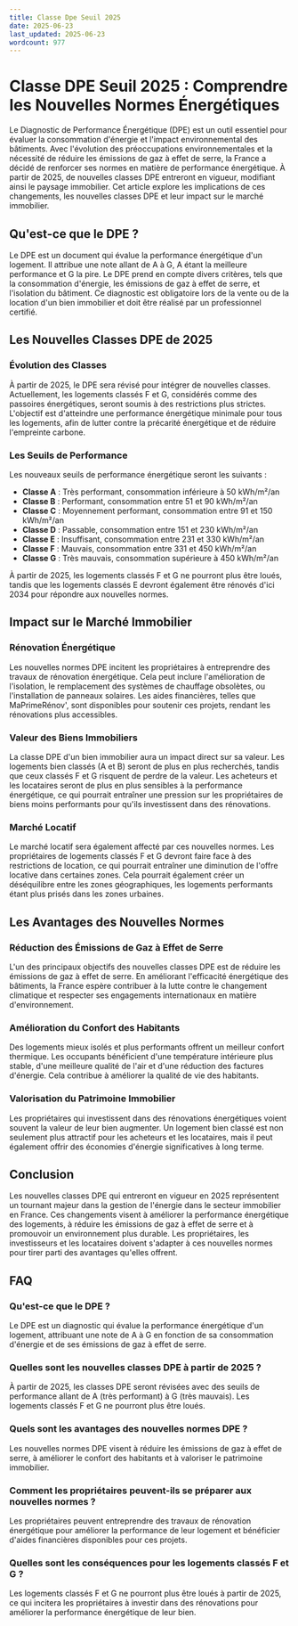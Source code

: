 ```yaml
---
title: Classe Dpe Seuil 2025
date: 2025-06-23
last_updated: 2025-06-23
wordcount: 977
---
```


# Classe DPE Seuil 2025 : Comprendre les Nouvelles Normes Énergétiques

Le Diagnostic de Performance Énergétique (DPE) est un outil essentiel pour évaluer la consommation d'énergie et l'impact environnemental des bâtiments. Avec l'évolution des préoccupations environnementales et la nécessité de réduire les émissions de gaz à effet de serre, la France a décidé de renforcer ses normes en matière de performance énergétique. À partir de 2025, de nouvelles classes DPE entreront en vigueur, modifiant ainsi le paysage immobilier. Cet article explore les implications de ces changements, les nouvelles classes DPE et leur impact sur le marché immobilier.

## Qu'est-ce que le DPE ?

Le DPE est un document qui évalue la performance énergétique d'un logement. Il attribue une note allant de A à G, A étant la meilleure performance et G la pire. Le DPE prend en compte divers critères, tels que la consommation d'énergie, les émissions de gaz à effet de serre, et l'isolation du bâtiment. Ce diagnostic est obligatoire lors de la vente ou de la location d'un bien immobilier et doit être réalisé par un professionnel certifié.

## Les Nouvelles Classes DPE de 2025

### Évolution des Classes

À partir de 2025, le DPE sera révisé pour intégrer de nouvelles classes. Actuellement, les logements classés F et G, considérés comme des passoires énergétiques, seront soumis à des restrictions plus strictes. L'objectif est d'atteindre une performance énergétique minimale pour tous les logements, afin de lutter contre la précarité énergétique et de réduire l'empreinte carbone.

### Les Seuils de Performance

Les nouveaux seuils de performance énergétique seront les suivants :

- **Classe A** : Très performant, consommation inférieure à 50 kWh/m²/an
- **Classe B** : Performant, consommation entre 51 et 90 kWh/m²/an
- **Classe C** : Moyennement performant, consommation entre 91 et 150 kWh/m²/an
- **Classe D** : Passable, consommation entre 151 et 230 kWh/m²/an
- **Classe E** : Insuffisant, consommation entre 231 et 330 kWh/m²/an
- **Classe F** : Mauvais, consommation entre 331 et 450 kWh/m²/an
- **Classe G** : Très mauvais, consommation supérieure à 450 kWh/m²/an

À partir de 2025, les logements classés F et G ne pourront plus être loués, tandis que les logements classés E devront également être rénovés d'ici 2034 pour répondre aux nouvelles normes.

## Impact sur le Marché Immobilier

### Rénovation Énergétique

Les nouvelles normes DPE incitent les propriétaires à entreprendre des travaux de rénovation énergétique. Cela peut inclure l'amélioration de l'isolation, le remplacement des systèmes de chauffage obsolètes, ou l'installation de panneaux solaires. Les aides financières, telles que MaPrimeRénov', sont disponibles pour soutenir ces projets, rendant les rénovations plus accessibles.

### Valeur des Biens Immobiliers

La classe DPE d'un bien immobilier aura un impact direct sur sa valeur. Les logements bien classés (A et B) seront de plus en plus recherchés, tandis que ceux classés F et G risquent de perdre de la valeur. Les acheteurs et les locataires seront de plus en plus sensibles à la performance énergétique, ce qui pourrait entraîner une pression sur les propriétaires de biens moins performants pour qu'ils investissent dans des rénovations.

### Marché Locatif

Le marché locatif sera également affecté par ces nouvelles normes. Les propriétaires de logements classés F et G devront faire face à des restrictions de location, ce qui pourrait entraîner une diminution de l'offre locative dans certaines zones. Cela pourrait également créer un déséquilibre entre les zones géographiques, les logements performants étant plus prisés dans les zones urbaines.

## Les Avantages des Nouvelles Normes

### Réduction des Émissions de Gaz à Effet de Serre

L'un des principaux objectifs des nouvelles classes DPE est de réduire les émissions de gaz à effet de serre. En améliorant l'efficacité énergétique des bâtiments, la France espère contribuer à la lutte contre le changement climatique et respecter ses engagements internationaux en matière d'environnement.

### Amélioration du Confort des Habitants

Des logements mieux isolés et plus performants offrent un meilleur confort thermique. Les occupants bénéficient d'une température intérieure plus stable, d'une meilleure qualité de l'air et d'une réduction des factures d'énergie. Cela contribue à améliorer la qualité de vie des habitants.

### Valorisation du Patrimoine Immobilier

Les propriétaires qui investissent dans des rénovations énergétiques voient souvent la valeur de leur bien augmenter. Un logement bien classé est non seulement plus attractif pour les acheteurs et les locataires, mais il peut également offrir des économies d'énergie significatives à long terme.

## Conclusion

Les nouvelles classes DPE qui entreront en vigueur en 2025 représentent un tournant majeur dans la gestion de l'énergie dans le secteur immobilier en France. Ces changements visent à améliorer la performance énergétique des logements, à réduire les émissions de gaz à effet de serre et à promouvoir un environnement plus durable. Les propriétaires, les investisseurs et les locataires doivent s'adapter à ces nouvelles normes pour tirer parti des avantages qu'elles offrent.

## FAQ

### Qu'est-ce que le DPE ?

Le DPE est un diagnostic qui évalue la performance énergétique d'un logement, attribuant une note de A à G en fonction de sa consommation d'énergie et de ses émissions de gaz à effet de serre.

### Quelles sont les nouvelles classes DPE à partir de 2025 ?

À partir de 2025, les classes DPE seront révisées avec des seuils de performance allant de A (très performant) à G (très mauvais). Les logements classés F et G ne pourront plus être loués.

### Quels sont les avantages des nouvelles normes DPE ?

Les nouvelles normes DPE visent à réduire les émissions de gaz à effet de serre, à améliorer le confort des habitants et à valoriser le patrimoine immobilier.

### Comment les propriétaires peuvent-ils se préparer aux nouvelles normes ?

Les propriétaires peuvent entreprendre des travaux de rénovation énergétique pour améliorer la performance de leur logement et bénéficier d'aides financières disponibles pour ces projets.

### Quelles sont les conséquences pour les logements classés F et G ?

Les logements classés F et G ne pourront plus être loués à partir de 2025, ce qui incitera les propriétaires à investir dans des rénovations pour améliorer la performance énergétique de leur bien.